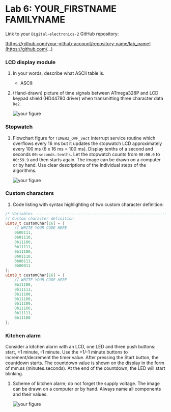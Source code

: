 # Lab 6: YOUR_FIRSTNAME FAMILYNAME

Link to your `Digital-electronics-2` GitHub repository:

[https://github.com/your-github-account/repository-name/lab_name](https://github.com/...)


### LCD display module

1. In your words, describe what ASCII table is.
   * ASCII:

2. (Hand-drawn) picture of time signals between ATmega328P and LCD keypad shield (HD44780 driver) when transmitting three character data `De2`.

   ![your figure]()


### Stopwatch

1. Flowchart figure for `TIMER2_OVF_vect` interrupt service routine which overflows every 16&nbsp;ms but it updates the stopwatch LCD approximately every 100&nbsp;ms (6 x 16&nbsp;ms = 100&nbsp;ms). Display tenths of a second and seconds `00:seconds.tenths`. Let the stopwatch counts from `00:00.0` to `00:59.9` and then starts again. The image can be drawn on a computer or by hand. Use clear descriptions of the individual steps of the algorithms.

   ![your figure]()


### Custom characters

1. Code listing with syntax highlighting of two custom character definition:

```c
/* Variables ---------------------------------------------------------*/
// Custom character definition
uint8_t customChar[16] = {
    // WRITE YOUR CODE HERE
    0b00111,
    0b01110,
    0b11100,
    0b11111,
    0b11100,
    0b01110,
    0b00111,
    0b00011
};
uint8_t customChar[16] = {
    // WRITE YOUR CODE HERE
    0b11100,
    0b11111,
    0b11100,
    0b11100,
    0b11100,
    0b11100,
    0b11111,
    0b11100
};
```


### Kitchen alarm

Consider a kitchen alarm with an LCD, one LED and three push buttons: start, +1 minute, -1 minute. Use the +1/-1 minute buttons to increment/decrement the timer value. After pressing the Start button, the countdown starts. The countdown value is shown on the display in the form of mm.ss (minutes.seconds). At the end of the countdown, the LED will start blinking.

1. Scheme of kitchen alarm; do not forget the supply voltage. The image can be drawn on a computer or by hand. Always name all components and their values.

   ![your figure]()
